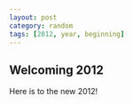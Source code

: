 ```yaml
---
layout: post
category: random
tags: [2012, year, beginning]
---
```


## Welcoming 2012

Here is to the new 2012!
